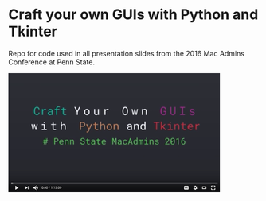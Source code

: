 # Craft your own GUIs with Python and Tkinter

Repo for code used in all presentation slides from the 2016 Mac Admins Conference at Penn State.

[![Watch the presentation](Watch_the_presentation.png)](https://www.youtube.com/watch?v=Wb1YFgHqUZ8)